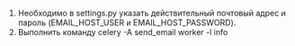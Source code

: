 1. Необходимо в settings.py указать действительный почтовый адрес и пароль (EMAIL_HOST_USER и EMAIL_HOST_PASSWORD).
2. Выполнить команду 
   celery -A send_email worker -l info